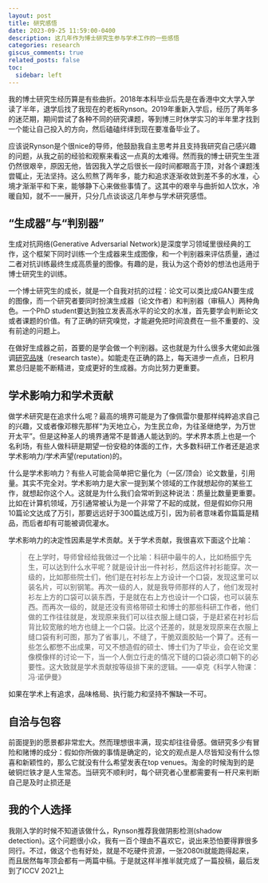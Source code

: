 ```yaml
---
layout: post
title: 研究感悟
date: 2023-09-25 11:59:00-0400
description: 这几年作为博士研究生参与学术工作的一些感悟
categories: research
giscus_comments: true
related_posts: false
toc:
  sidebar: left
---
```


我的博士研究生经历算是有些曲折。2018年本科毕业后先是在香港中文大学入学读了半年，退学后找了我现在的老板Rynson。2019年重新入学后，经历了两年多的迷茫期，期间尝试了各种不同的研究课题，等到博三时休学实习的半年里才找到一个能让自己投入的方向，然后磕磕绊绊到现在要准备毕业了。

应该说Rynson是个很nice的导师，他鼓励我自主思考并且支持我研究自己感兴趣的问题，从我之前的经验和观察来看这一点真的太难得。然而我的博士研究生生涯仍然很艰辛，原因无他，皆因我入学之后很长一段时间都眼高于顶，对各个课题浅尝辄止，无法坚持。这么煎熬了两年多，能力和追求逐渐收敛到差不多的水准，心境才渐渐平和下来，能够静下心来做些事情了。这其中的艰辛与曲折如人饮水，冷暖自知，就不一一展开，只分几点谈谈这几年参与学术研究感悟。


## “生成器”与“判别器”

生成对抗网络(Generative Adversarial Network)是深度学习领域里很经典的工作，这个框架下同时训练一个生成器来生成图像，和一个判别器来评估质量，通过二者对抗训练最终生成高质量的图像。有趣的是，我认为这个奇妙的想法也适用于博士研究生的训练。

一个博士研究生的成长，就是一个自我对抗的过程：论文可以类比成GAN要生成的图像，而一个研究者要同时扮演生成器（论文作者）和判别器（审稿人）两种角色。一个PhD student要达到独立发表高水平的论文的水准，首先要学会判断论文或者课题的价值。有了正确的研究嗅觉，才能避免把时间浪费在一些不重要的、没有前途的问题上。

在做好生成器之前，首要的是学会做一个判别器。这也就是为什么很多大佬如此强调[研究品味](https://m.huxiu.com/article/1684765.html)（research taste）。如能走在正确的路上，每天进步一点点，日积月累总归是能不断精进，变成更好的生成器。方向比努力更重要。


## 学术影响力和学术贡献

做学术研究是在追求什么呢？最高的境界可能是为了像佩雷尔曼那样纯粹追求自己的兴趣，又或者像邓稼先那样“为天地立心，为生民立命，为往圣继绝学，为万世开太平”。但是这种圣人的境界通常不是普通人能达到的。学术界本质上也是一个名利场，有些人做科研是期望一份安稳的体面的工作，大多数科研工作者还是追求学术影响力/学术声望(reputation)的。

什么是学术影响力？有些人可能会简单把它量化为（一区/顶会）论文数量，引用量。其实不完全对。学术影响力是大家一提到某个领域的工作就想起你的某些工作，就想起你这个人。这就是为什么我们会常听到这种说法：质量比数量更重要。比如在计算机领域，万引通常被认为是一个非常了不起的成就，但是假如你只用10篇论文达成了万引，那要远远好于300篇达成万引，因为前者意味着你篇篇是精品，而后者却有可能被调侃灌水。

学术影响力的决定性因素是学术贡献。关于学术贡献，我很喜欢下面这个比喻：

> 在上学时，导师曾经给我做过一个比喻：科研中最牛的人，比如杨振宁先生，可以达到什么水平呢？就是设计出一件衬衫，然后这件衬衫能穿。次一级的，比如那些院士们，他们是在衬衫左上方设计一个口袋，发现这里可以装名片，可以别钢笔。再次一级的人，就是我导师那样的人了，他们发现衬衫左上方的口袋可以装东西，于是就在右上方也设计一个口袋，也可以装东西。而再次一级的，就是还没有资格带硕士和博士的那些科研工作者，他们做的工作往往就是，发现原来我们可以往衣服上缝口袋，于是赶紧在衬衫后背比较宽敞的地方也缝上一个口袋。比这个还差的，就是发现原来在衣服上缝口袋有利可图，那为了省事儿，不缝了，干脆双面胶贴一个算了。还有一些怎么都憋不出成果，可又不想造假的硕士、博士们为了毕业，会在论文里像模像样的讨论一下，当一个人倒立行走的情况下缝的口袋必须口朝下的必要性。这大致就是学术贡献按等级排下来的逻辑。——卓克《科学人物课：冯·诺伊曼》

<!-- 至少在计算机视觉领域，即便是在三大会上也充斥着大量“倒缝口袋”型的论文。甚至有很多人为了生存和牟利专门找这种“倒缝口袋”的课题来做。我并不想否定这些论文的意义，因为每一篇发表的论文至少都有一个意义，那就是训练了一个研究生。不过做这种东西也就不要指望什么影响力了。能说服自己完成工作，能勇敢地面对在会场无人问津的状态就是成功。 -->

如果在学术上有追求，品味格局、执行能力和坚持不懈缺一不可。


## 自洽与包容

前面提到的愿景都非常宏大。然而理想很丰满，现实却往往骨感。做研究多少有冒险和赌博的成分：假如你所做的事情是确定的，论文的观点是人尽皆知没有什么惊喜和新颖性的，那么它就没有什么希望发表在top venues。淘金的时候淘到的是破铜烂铁才是人生常态。当研究不顺利时，每个研究者心里都需要有一杆尺来判断自己是及时止损还是



## 我的个人选择

我刚入学的时候不知道该做什么，Rynson推荐我做阴影检测(shadow detection)。这个问题很小众，我有一百个理由不喜欢它，说出来恐怕要得罪很多同行。不过，做这个也有好处，就是不吃硬件资源，一张2080ti就能跑得起来，而且居然每年顶会都有一两篇中稿。于是就这样半推半就完成了一篇投稿，最后发到了ICCV 2021上


<!-- 本科时成绩很好，所以有幸2017年暑假拿了CUHK CSE的提前批offer。大四在CUHK先是做了半年RA然后又入读了一个学期，最后没有处理好导师关系旋即退学，找了我现在在CityU的老板Rynson。幸运的是，Rynson是个很nice的老板，他鼓励我自主思考，并且充分支持我研究感兴趣的问题，从我的经验和见闻来看，这真的非常难得。 -->

<!-- 然而2019年重新入学以来，我的研究生生涯仍然难称顺利：和很多茫然的博士生一样，我在前两年四处乱撞，不知道自己应该做什么。不同于本科生时代，无论是目标（学习好课本知识，然后考试拿一个高分）还是路径（做好功课）都非常明确，研究生的课题和学习路径都是都是要自己摸索的。这其实是一个非常艰辛的过程，但是很多没有读过研究生的人可能并不能深刻理解，包括本科刚毕业时的我。 -->

<!-- 和大多数博士研究生一样，我是从做老板建议的问题开始。Rynson根据组里之前的方向，建议我从阴影检测和 -->


